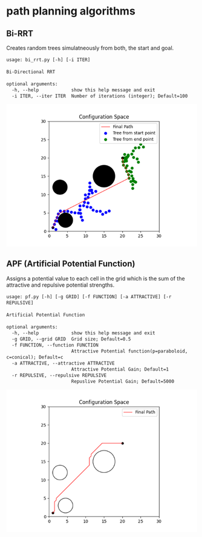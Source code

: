 # path planning algorithms
 
## Bi-RRT
Creates random trees simulatneously from both, the start and goal.
```
usage: bi_rrt.py [-h] [-i ITER]

Bi-Directional RRT

optional arguments:
  -h, --help            show this help message and exit
  -i ITER, --iter ITER  Number of iterations (integer); Default=100
```

![birrt](./images/bi_rrt.png)

## APF (Artificial Potential Function)
Assigns a potential value to each cell in the grid which is the sum of the attractive 
and repulsive potential strengths.

```
usage: pf.py [-h] [-g GRID] [-f FUNCTION] [-a ATTRACTIVE] [-r REPULSIVE]

Artificial Potential Function

optional arguments:
  -h, --help            show this help message and exit
  -g GRID, --grid GRID  Grid size; Default=0.5
  -f FUNCTION, --function FUNCTION
                        Attractive Potential function(p=paraboloid, c=conical); Default=c
  -a ATTRACTIVE, --attractive ATTRACTIVE
                        Attractive Potential Gain; Default=1
  -r REPULSIVE, --repulsive REPULSIVE
                        Repuslive Potential Gain; Default=5000
```

![apf](./images/apf.png)
